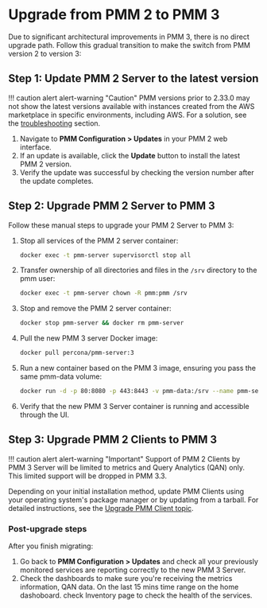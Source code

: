 # Upgrade from PMM 2 to PMM 3

Due to significant architectural improvements in PMM 3, there is no direct upgrade path. Follow this gradual transition to make the switch from PMM version 2 to version 3:

## Step 1: Update PMM 2 Server to the latest version

!!! caution alert alert-warning "Caution"
    PMM versions prior to 2.33.0 may not show the latest versions available with instances created from the AWS marketplace in specific environments, including AWS. For a solution, see the [troubleshooting](../troubleshoot/upgrade_issues.md#pmm-server-not-showing-latest-versions-available-with-the-instances-created-from-aws) section.

1. Navigate to **PMM Configuration > Updates** in your PMM 2 web interface.
2. If an update is available, click the **Update** button to install the latest PMM 2 version.
3. Verify the update was successful by checking the version number after the update completes.

## Step 2: Upgrade PMM 2 Server to PMM 3

Follow these manual steps to upgrade your PMM 2 Server to PMM 3:

1. Stop all services of the PMM 2 server container:

    ```sh
    docker exec -t pmm-server supervisorctl stop all
    ```

2. Transfer ownership of all directories and files in the `/srv` directory to the pmm user:

    ```sh 
    docker exec -t pmm-server chown -R pmm:pmm /srv
    ```

3. Stop and remove the PMM 2 server container:

    ```sh
    docker stop pmm-server && docker rm pmm-server
    ```

4. Pull the new PMM 3 server Docker image:

    ```sh
    docker pull percona/pmm-server:3
    ```

5. Run a new container based on the PMM 3 image, ensuring you pass the same pmm-data volume:

   ```sh
   docker run -d -p 80:8080 -p 443:8443 -v pmm-data:/srv --name pmm-server --restart always percona/pmm-server:3
   ```

6. Verify that the new PMM 3 Server container is running and accessible through the UI.

## Step 3: Upgrade PMM 2 Clients to PMM 3

!!! caution alert alert-warning "Important"
    Support of PMM 2 Clients by PMM 3 Server will be limited to metrics and Query Analytics (QAN) only. This limited support will be dropped in PMM 3.3.

Depending on your initial installation method, update PMM Clients using your operating system's package manager or by updating from a tarball.
For detailed instructions, see the [Upgrade PMM Client topic](../pmm-upgrade/upgrade_agent.md).

### Post-upgrade steps

After you finish migrating:

1. Go  back to **PMM Configuration > Updates**  and check all your previously monitored services are reporting correctly to the new PMM 3 Server.
2. Check the dashboards to make sure you're receiving the metrics information, QAN data. On the last 15 mins time range on the home dashoboard. check Inventory page to check the health of the services.
